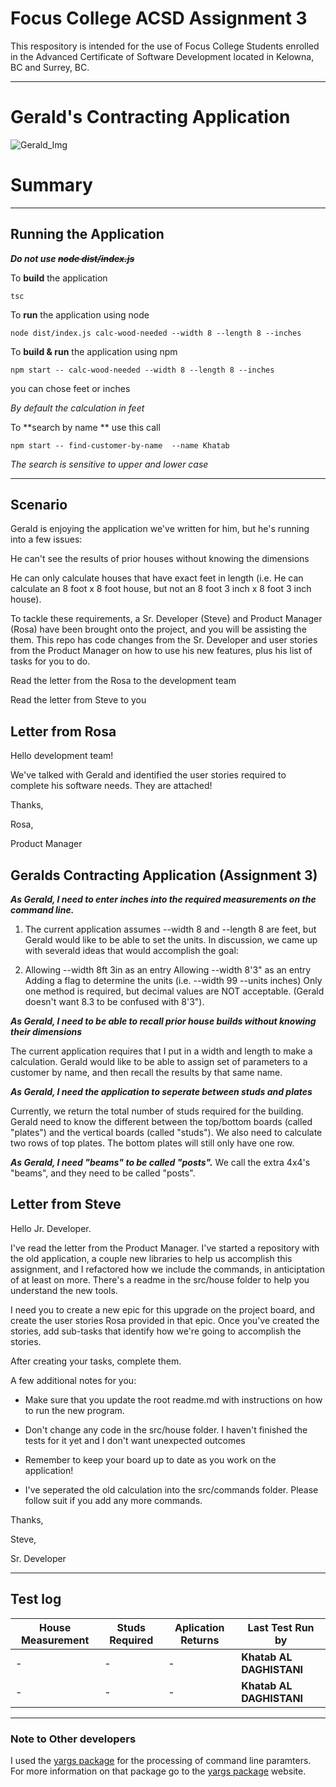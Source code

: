 # Focus College ACSD Assignment 3

This respository is intended for the use of Focus College Students enrolled in the 
Advanced Certificate of Software Development located in Kelowna, BC and Surrey, BC.

---

# Gerald's Contracting Application

![Gerald_Img]

# Summary

---



## Running the Application
**_Do not use ~~node dist/index.js~~_**

To **build** the application
```
tsc 
```
To **run** the application using node
```
node dist/index.js calc-wood-needed --width 8 --length 8 --inches
```
To **build & run** the application using npm
```
npm start -- calc-wood-needed --width 8 --length 8 --inches
```
you can chose feet or inches

*_By default the calculation in feet_*


To **search by name ** use this call
```
npm start -- find-customer-by-name  --name Khatab
```
*_The search is sensitive to upper and lower case_*


---

## Scenario

Gerald is enjoying the application we've written for him, but he's running into a few issues:

He can't see the results of prior houses without knowing the dimensions

He can only calculate houses that have exact feet in length (i.e. He can calculate an 8 foot x 8 foot house, but not an 8 foot 3 inch x 8 foot 3 inch house).

To tackle these requirements, a Sr. Developer (Steve) and Product Manager (Rosa) have been brought onto the project, and you will be assisting the them. This repo has code changes from the Sr. Developer and user stories from the Product Manager on how to use his new features, plus his list of tasks for you to do.

Read the letter from the Rosa to the development team

Read the letter from Steve to you

## Letter from Rosa

Hello development team!

We've talked with Gerald and identified the user stories required to complete his software needs. They are attached!

Thanks,

Rosa,

Product Manager



## Geralds Contracting Application (Assignment 3)

**_As Gerald, I need to enter inches into the required measurements on the command line._**

1. The current application assumes --width 8 and --length 8 are feet, but Gerald would like to be able to set the units. In discussion, we came up with severald ideas that would accomplish the goal:

2. Allowing --width 8ft 3in as an entry
Allowing --width 8'3" as an entry
Adding a flag to determine the units (i.e. --width 99 --units inches)
Only one method is required, but decimal values are NOT acceptable. (Gerald doesn't want 8.3 to be confused with 8'3").

**_As Gerald, I need to be able to recall prior house builds without knowing their dimensions_**

The current application requires that I put in a width and length to make a calculation. Gerald would like to be able to assign set of parameters to a customer by name, and then recall the results by that same name.

**_As Gerald, I need the application to seperate between studs and plates_**

Currently, we return the total number of studs required for the building. Gerald need to know the different between the top/bottom boards (called "plates") and the vertical boards (called "studs"). We also need to calculate two rows of top plates. The bottom plates will still only have one row.

**_As Gerald, I need "beams" to be called "posts"._**
We call the extra 4x4's "beams", and they need to be called "posts".

## Letter from Steve
Hello Jr. Developer.

I've read the letter from the Product Manager. I've started a repository with the old application, a couple new libraries to help us accomplish this assignment, and I refactored how we include the commands, in anticiptation of at least on more. There's a readme in the src/house folder to help you understand the new tools.

I need you to create a new epic for this upgrade on the project board, and create the user stories Rosa provided in that epic. Once you've created the stories, add sub-tasks that identify how we're going to accomplish the stories.

After creating your tasks, complete them.

A few additional notes for you:

* Make sure that you update the root readme.md with instructions on how to run the new program.

* Don't change any code in the src/house folder. I haven't finished the tests for it yet and I don't want unexpected outcomes

* Remember to keep your board up to date as you work on the application!

* I've seperated the old calculation into the src/commands folder. Please follow suit if you add any more commands.

Thanks,

Steve,

Sr. Developer

---
## Test log 

| House Measurement | Studs Required | Aplication Returns |   Last Test Run by   |
| ----------------- | -------------- | ------------------ | -------------------- |
|       -       |       -      |       -          | **Khatab AL DAGHISTANI** |
|      -      |       -      |       -          | **Khatab AL DAGHISTANI** |

---

### Note to Other developers

I used the [yargs package] for the processing of command line paramters. For more information on that package go to the [yargs package] website.

[yargs package]: https://www.npmjs.com/package/yargs

[Gerald_Img]: https://www.safetyandhealthmagazine.com/ext/resources/images/2016/04-april/construction-safety.jpg?1458739490